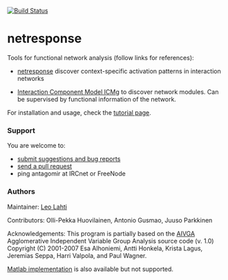 [![Build Status](https://api.travis-ci.org/antagomir/netresponse.png)](https://travis-ci.org/antagomir/netresponse)
<!--[![Stories in Ready](https://badge.waffle.io/antagomir/netresponse.png?label=Ready)](http://waffle.io/antagomir/netresponse)-->
<!--[![DOI](https://zenodo.org/badge/4203/rOpenGov/sorvi.png)](https://github.com/rOpenGov/sorvi)-->

netresponse 
===========

Tools for functional network analysis (follow links for references):

 * [netresponse](http://bioinformatics.oxfordjournals.org/content/26/21/2713)
   discover context-specific activation patterns in interaction
   networks

 * [Interaction Component Model
   ICMg](http://www.biomedcentral.com/1752-0509/4/4) to discover
   network modules. Can be supervised by functional information of the
   network.

For installation and usage, check the [tutorial page](vignettes/NetResponse.md).

<!--_Bioinformatics_ 2011. {[Abstract](http://bioinformatics.oxfordjournals.org/content/26/21/2713) | [Preprint pdf](http://www.roihu.info/publications/preprints/Lahti10bioinf-preprint.pdf)}-->


### Support

You are welcome to:
  
  * [submit suggestions and bug reports](https://github.com/antagomir/netresponse/issues)
  * [send a pull request](https://github.com/antagomir/netresponse/)
  * ping antagomir at IRCnet or FreeNode


### Authors

Maintainer: [Leo Lahti](http://www.iki.fi/Leo.Lahti)

Contributors: Olli-Pekka Huovilainen, Antonio Gusmao, Juuso Parkkinen  

Acknowledgements: This program is partially based on the
[AIVGA](http://www.cis.hut.fi/projects/ivga/) Agglomerative
Independent Variable Group Analysis source code (v. 1.0) Copyright (C)
2001-2007 Esa Alhoniemi, Antti Honkela, Krista Lagus, Jeremias Seppa,
Harri Valpola, and Paul Wagner.

[Matlab
implementation](http://www.cis.hut.fi/projects/mi/software/NetResponse)
is also available but not supported.

